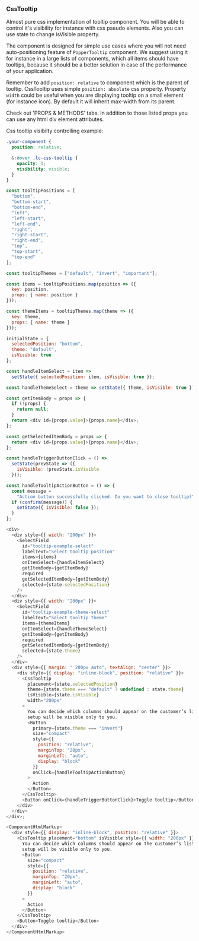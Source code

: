 <h3>CssTooltip</h3>

Almost pure css implementation of tooltip component. You will be able to control it's visibility for instance with css pseudo elements.
Also you can use state to change isVisible property.

The component is designed for simple use cases where you will not need auto-positioning feature of `PopperTooltip` component.
We suggest using it for instance in a large lists of components, which all items should have tooltips, because it should be a better solution
in case of the performance of your application.

Remember to add `position: relative` to component which is the parent of tooltip. CssTooltip uses simple `position: absolute` css property.
Property `width` could be useful when you are displaying tooltip on a small element (for instance icon). By default it will inherit max-width from its parent.

Check out 'PROPS & METHODS' tabs. In addition to those listed props you can use any html div element attributes.

Css tooltip visibilty controlling example:

```css
.your-component {
  position: relative;

  &:hover .lc-css-tooltip {
    opacity: 1;
    visibility: visible;
  }
}
```

```js
const tooltipPositions = [
  "bottom",
  "bottom-start",
  "bottom-end",
  "left",
  "left-start",
  "left-end",
  "right",
  "right-start",
  "right-end",
  "top",
  "top-start",
  "top-end"
];

const tooltipThemes = ["default", "invert", "important"];

const items = tooltipPositions.map(position => ({
  key: position,
  props: { name: position }
}));

const themeItems = tooltipThemes.map(theme => ({
  key: theme,
  props: { name: theme }
}));

initialState = {
  selectedPosition: "bottom",
  theme: "default",
  isVisible: true
};

const handleItemSelect = item =>
  setState({ selectedPosition: item, isVisible: true });

const handleThemeSelect = theme => setState({ theme, isVisible: true });

const getItemBody = props => {
  if (!props) {
    return null;
  }
  return <div id={props.value}>{props.name}</div>;
};

const getSelectedItemBody = props => {
  return <div id={props.value}>{props.name}</div>;
};

const handleTriggerButtonClick = () =>
  setState(prevState => ({
    isVisible: !prevState.isVisible
  }));

const handleTooltipActionButton = () => {
  const message =
    "Action button successfully clicked. Do you want to close tooltip?";
  if (confirm(message)) {
    setState({ isVisible: false });
  }
};

<div>
  <div style={{ width: "200px" }}>
    <SelectField
      id="tooltip-example-select"
      labelText="Select tooltip position"
      items={items}
      onItemSelect={handleItemSelect}
      getItemBody={getItemBody}
      required
      getSelectedItemBody={getItemBody}
      selected={state.selectedPosition}
    />
  </div>
  <div style={{ width: "200px" }}>
    <SelectField
      id="tooltip-example-theme-select"
      labelText="Select tooltip theme"
      items={themeItems}
      onItemSelect={handleThemeSelect}
      getItemBody={getItemBody}
      required
      getSelectedItemBody={getItemBody}
      selected={state.theme}
    />
  </div>
  <div style={{ margin: " 200px auto", textAlign: "center" }}>
    <div style={{ display: "inline-block", position: "relative" }}>
      <CssTooltip
        placement={state.selectedPosition}
        theme={state.theme === "default" ? undefined : state.theme}
        isVisible={state.isVisible}
        width="200px"
      >
        You can decide which columns should appear on the customer’s list. This
        setup will be visible only to you.
        <Button
          primary={state.theme === "invert"}
          size="compact"
          style={{
            position: "relative",
            marginTop: "20px",
            marginLeft: "auto",
            display: "block"
          }}
          onClick={handleTooltipActionButton}
        >
          Action
        </Button>
      </CssTooltip>
      <Button onClick={handleTriggerButtonClick}>Toggle tooltip</Button>
    </div>
  </div>
</div>;
```

```js noeditor
<ComponentHtmlMarkup>
  <div style={{ display: "inline-block", position: "relative" }}>
    <CssTooltip placement="bottom" isVisible style={{ width: "200px" }}>
      You can decide which columns should appear on the customer’s list. This
      setup will be visible only to you.
      <Button
        size="compact"
        style={{
          position: "relative",
          marginTop: "20px",
          marginLeft: "auto",
          display: "block"
        }}
      >
        Action
      </Button>
    </CssTooltip>
    <Button>Toggle tooltip</Button>
  </div>
</ComponentHtmlMarkup>
```
